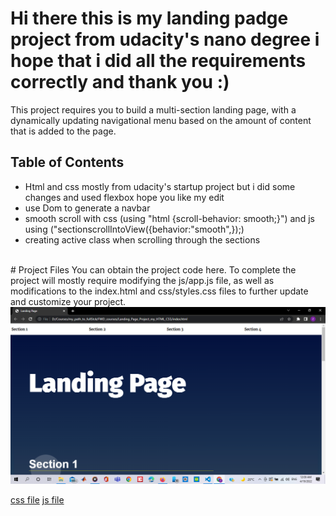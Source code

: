 # Hi there this is my landing padge project from udacity's nano degree i hope that i did all the requirements correctly and thank you :)
This project requires you to build a multi-section landing page, with a dynamically updating navigational menu based on the amount of content that is added to the page.
<br />

## Table of Contents
* Html and css mostly from udacity's startup project but i did some changes and used flexbox hope you like my edit
* use Dom to generate a navbar 
* smooth scroll with css (using "html {scroll-behavior: smooth;}") and js using ("sectionscrollIntoView({behavior:"smooth",});)
* creating active class when scrolling through the sections 
<br />
# Project Files
You can obtain the project code here. To complete the project will mostly require modifying the js/app.js file, as well as modifications to the index.html and css/styles.css files to further update and customize your project.

<img src="picture.png">

[css file](Landing_Page_Project_Udacity/css/)
[js file](Landing_Page_Project_Udacity/js/)
